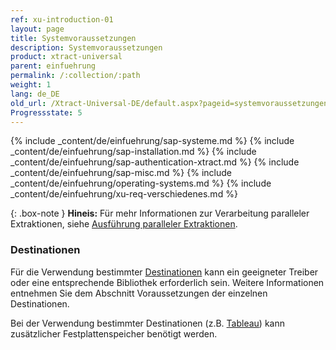 ```yaml
---
ref: xu-introduction-01
layout: page
title: Systemvoraussetzungen
description: Systemvoraussetzungen
product: xtract-universal
parent: einfuehrung
permalink: /:collection/:path
weight: 1
lang: de_DE
old_url: /Xtract-Universal-DE/default.aspx?pageid=systemvoraussetzungen
Progressstate: 5
---
```


{% include _content/de/einfuehrung/sap-systeme.md %} 
{% include _content/de/einfuehrung/sap-installation.md %} 
{% include _content/de/einfuehrung/sap-authentication-xtract.md %}
{% include _content/de/einfuehrung/sap-misc.md %}
{% include _content/de/einfuehrung/operating-systems.md %}
{% include _content/de/einfuehrung/xu-req-verschiedenes.md %}

{: .box-note }
**Hineis:** Für mehr Informationen zur Verarbeitung paralleler Extraktionen, siehe [Ausführung paralleler Extraktionen](../extraktionen-ausfuehren-und-einplanen/#ausführung-paralleler-extraktionen).


### Destinationen
Für die Verwendung bestimmter [Destinationen](../destinationen) kann ein geeigneter Treiber oder eine entsprechende Bibliothek erforderlich sein. Weitere Informationen entnehmen Sie dem Abschnitt Voraussetzungen der einzelnen Destinationen.

Bei der Verwendung bestimmter Destinationen (z.B. [Tableau](../destinationen/tableau)) kann zusätzlicher Festplattenspeicher benötigt werden.


